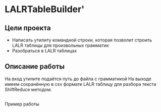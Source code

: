 # LALRTableBuilder'

## Цели проекта

* Написать утилиту командной строки, которая позволит строить LALR таблицы для произвольных грамматик
* Разобраться в LALR таблицах

## Описание работы

На вход утилите подаётся путь до файла с грамматикой
На выходе имеем сохранённую в csv формате LALR таблицу для разбора текста ShiftReduce методом.

##

Пример работы 
